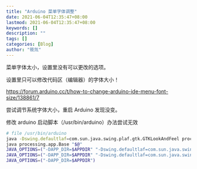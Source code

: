 ```yaml
---
title: "Arduino 菜单字体调整"
date: 2021-06-04T12:35:47+08:00
lastmod: 2021-06-04T12:35:47+08:00
keywords: []
description: ""
tags: []
categories: [Blog]
author: "筱氚"
---
```

菜单字体太小，设置里没有可以更改的选项。

设置里只可以修改代码区（编辑器）的字体大小！

https://forum.arduino.cc/t/how-to-change-arduino-ide-menu-font-size/138861/7

尝试调节系统字体大小，重启 Arduino 发现没变。

修改 arduino 启动脚本（/usr/bin/arduino）办法尝试无效

```bash
# file /usr/bin/arduino
java -Dswing.defaultlaf=com.sun.java.swing.plaf.gtk.GTKLookAndFeel processing.app.Base "$@"
java processing.app.Base "$@"
JAVA_OPTIONS=("-DAPP_DIR=$APPDIR" "-Dswing.defaultlaf=com.sun.java.swing.plaf.nimbus.NimbusLookAndFeel")
JAVA_OPTIONS=("-DAPP_DIR=$APPDIR" "-Dswing.defaultlaf=com.sun.java.swing.plaf.motif.MotifLookAndFeel")
JAVA_OPTIONS=("-DAPP_DIR=$APPDIR")
```
